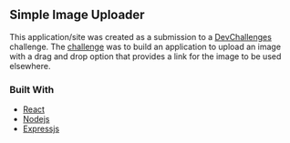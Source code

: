 ## Simple Image Uploader

This application/site was created as a submission to a [DevChallenges](https://devchallenges.io/paths/full-stack-developer) challenge. The [challenge](https://devchallenges.io/challenges/O2iGT9yBd6xZBrOcVirx) was to build an application to upload an image with a drag and drop option that provides a link for the image to be used elsewhere.

### Built With

- [React](https://reactjs.org/)
- [Nodejs](https://nodejs.org/)
- [Expressjs](https://expressjs.com/)

